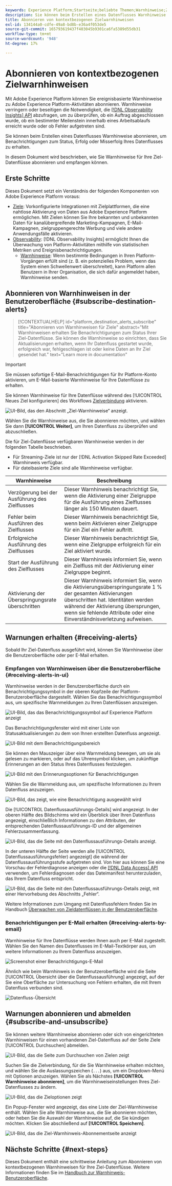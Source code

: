 ```yaml
---
keywords: Experience Platform;Startseite;beliebte Themen;Warnhinweise;Ziele
description: Sie können beim Erstellen eines Datenflusses Warnhinweise abonnieren, um Benachrichtigungen zum Status, Erfolg oder Misserfolg Ihres Datenflusses zu erhalten.
title: Abonnieren von kontextbezogenen Zielwarnhinweisen
exl-id: 134144a0-cdfe-49a8-bd8b-e36a4f053de5
source-git-commit: 165793619437f403045b9301ca6fa5389d55db31
workflow-type: tm+mt
source-wordcount: '948'
ht-degree: 17%

---
```


# Abonnieren von kontextbezogenen Zielwarnhinweisen

Mit Adobe Experience Platform können Sie ereignisbasierte Warnhinweise zu Adobe Experience Platform-Aktivitäten abonnieren. Warnhinweise verringern oder beseitigen die Notwendigkeit, die [[!DNL Observability Insights] API](../../observability/api/overview.md) abzufragen, um zu überprüfen, ob ein Auftrag abgeschlossen wurde, ob ein bestimmter Meilenstein innerhalb eines Arbeitsablaufs erreicht wurde oder ob Fehler aufgetreten sind.

Sie können beim Erstellen eines Datenflusses Warnhinweise abonnieren, um Benachrichtigungen zum Status, Erfolg oder Misserfolg Ihres Datenflusses zu erhalten.

In diesem Dokument wird beschrieben, wie Sie Warnhinweise für Ihre Ziel-Datenflüsse abonnieren und empfangen können.

## Erste Schritte

Dieses Dokument setzt ein Verständnis der folgenden Komponenten von Adobe Experience Platform voraus:

* [Ziele](../home.md): Vorkonfigurierte Integrationen mit Zielplattformen, die eine nahtlose Aktivierung von Daten aus Adobe Experience Platform ermöglichen. Mit Zielen können Sie Ihre bekannten und unbekannten Daten für kanalübergreifende Marketing-Kampagnen, E-Mail-Kampagnen, zielgruppengerechte Werbung und viele andere Anwendungsfälle aktivieren.
* [Observability](../../observability/home.md): [!DNL Observability Insights] ermöglicht Ihnen die Überwachung von Platform-Aktivitäten mithilfe von statistischen Metriken und Ereignisbenachrichtigungen.
   * [Warnhinweise](../../observability/alerts/overview.md): Wenn bestimmte Bedingungen in Ihren Platform-Vorgängen erfüllt sind (z. B. ein potenzielles Problem, wenn das System einen Schwellenwert überschreitet), kann Platform allen Benutzern in Ihrer Organisation, die sich dafür angemeldet haben, Warnhinweise senden.

## Abonnieren von Warnhinweisen in der Benutzeroberfläche {#subscribe-destination-alerts}

>[!CONTEXTUALHELP]
>id="platform_destination_alerts_subscribe"
>title="Abonnieren von Warnhinweisen für Ziele"
>abstract="Mit Warnhinweisen erhalten Sie Benachrichtigungen zum Status Ihrer Ziel-Datenflüsse. Sie können die Warnhinweise so einrichten, dass Sie Aktualisierungen erhalten, wenn Ihr Datenfluss gestartet wurde, erfolgreich war, fehlgeschlagen ist oder keine Daten an Ihr Ziel gesendet hat."
>text="Learn more in documentation"

>[!IMPORTANT]
>
>Sie müssen sofortige E-Mail-Benachrichtigungen für Ihr Platform-Konto aktivieren, um E-Mail-basierte Warnhinweise für Ihre Datenflüsse zu erhalten.

Sie können Warnhinweise für Ihre Datenflüsse während des [!UICONTROL Neues Ziel konfigurieren] des Workflows [Zielverbindung](connect-destination.md) aktivieren.

![UI-Bild, das den Abschnitt „Ziel-Warnhinweise“ anzeigt.](../assets/ui/alerts/destination-alerts.png)

Wählen Sie die Warnhinweise aus, die Sie abonnieren möchten, und wählen Sie dann **[!UICONTROL Weiter]**, um Ihren Datenfluss zu überprüfen und abzuschließen.

Die für Ziel-Datenflüsse verfügbaren Warnhinweise werden in der folgenden Tabelle beschrieben.

* Für Streaming-Ziele ist nur der [!DNL Activation Skipped Rate Exceeded] Warnhinweis verfügbar.
* Für dateibasierte Ziele sind alle Warnhinweise verfügbar.

| Warnhinweise | Beschreibung |
| --- | --- |
| Verzögerung bei der Ausführung des Zielflusses | Dieser Warnhinweis benachrichtigt Sie, wenn die Aktivierung einer Zielgruppe für die Ausführung eines Zielflusses länger als 150 Minuten dauert. |
| Fehler beim Ausführen des Zielflusses | Dieser Warnhinweis benachrichtigt Sie, wenn beim Aktivieren einer Zielgruppe für ein Ziel ein Fehler auftritt. |
| Erfolgreiche Ausführung des Zielflusses | Dieser Warnhinweis benachrichtigt Sie, wenn eine Zielgruppe erfolgreich für ein Ziel aktiviert wurde. |
| Start der Ausführung des Zielflusses | Dieser Warnhinweis informiert Sie, wenn ein Zielfluss mit der Aktivierung einer Zielgruppe beginnt. |
| Aktivierung der Überspringungsrate überschritten | Dieser Warnhinweis informiert Sie, wenn die Aktivierungsüberspringungsrate 1 % der gesamten Aktivierungen überschritten hat. Identitäten werden während der Aktivierung übersprungen, wenn sie fehlende Attribute oder eine Einverständnisverletzung aufweisen. |

## Warnungen erhalten {#receiving-alerts}

Sobald Ihr Ziel-Datenfluss ausgeführt wird, können Sie Warnhinweise über die Benutzeroberfläche oder per E-Mail erhalten.

### Empfangen von Warnhinweisen über die Benutzeroberfläche {#receiving-alerts-in-ui}

Warnhinweise werden in der Benutzeroberfläche durch ein Benachrichtigungssymbol in der oberen Kopfzeile der Platform-Benutzeroberfläche dargestellt. Wählen Sie das Benachrichtigungssymbol aus, um spezifische Warnmeldungen zu Ihren Datenflüssen anzuzeigen.

![UI-Bild, das das Benachrichtigungssymbol auf Experience Platform anzeigt](../assets/ui/alerts/notification.png)

Das Benachrichtigungsfenster wird mit einer Liste von Statusaktualisierungen zu dem von Ihnen erstellten Datenfluss angezeigt.

![UI-Bild mit dem Benachrichtigungsbereich](../assets/ui/alerts/alert-window.png)

Sie können den Mauszeiger über eine Warnmeldung bewegen, um sie als gelesen zu markieren, oder auf das Uhrensymbol klicken, um zukünftige Erinnerungen an den Status Ihres Datenflusses festzulegen.

![UI-Bild mit den Erinnerungsoptionen für Benachrichtigungen](../assets/ui/alerts/remind-me.png)

Wählen Sie die Warnmeldung aus, um spezifische Informationen zu Ihrem Datenfluss anzuzeigen.

![UI-Bild, das zeigt, wie eine Benachrichtigung ausgewählt wird](../assets/ui/alerts/select-alert-message.png)

Die [!UICONTROL Datenflussausführungs-Details] wird angezeigt. In der oberen Hälfte des Bildschirms wird ein Überblick über Ihren Datenfluss angezeigt, einschließlich Informationen zu den Attributen, der entsprechenden Datenflussausführungs-ID und der allgemeinen Fehlerzusammenfassung.

![UI-Bild, das die Seite mit den Datenflussausführungs-Details anzeigt.](../assets/ui/alerts/dataflow-overview.png)

In der unteren Hälfte der Seite werden alle [!UICONTROL Datenflussausführungsfehler) angezeigt] die während der Datenflussausführungsstufe aufgetreten sind. Von hier aus können Sie eine Vorschau der Fehlerdiagnose anzeigen oder die [[!DNL Data Access] API](https://www.adobe.io/experience-platform-apis/references/data-access/) verwenden, um Fehlerdiagnosen oder das Dateimanifest herunterzuladen, das Ihrem Datenfluss entspricht.

![UI-Bild, das die Seite mit den Datenflussausführungs-Details zeigt, mit einer Hervorhebung des Abschnitts „Fehler“.](../assets/ui/alerts/dataflow-run-error.png)

Weitere Informationen zum Umgang mit Datenflussfehlern finden Sie im Handbuch [Überwachen von Zieldatenflüssen in der Benutzeroberfläche](../../dataflows/ui/monitor-destinations.md).

### Benachrichtigungen per E-Mail erhalten {#receiving-alerts-by-email}

Warnhinweise für Ihre Datenflüsse werden Ihnen auch per E-Mail zugestellt. Wählen Sie den Namen des Datenflusses im E-Mail-Textkörper aus, um weitere Informationen zu Ihrem Datenfluss anzuzeigen.

![Screenshot einer Benachrichtigungs-E-Mail](../assets/ui/alerts/email.png)

Ähnlich wie beim Warnhinweis in der Benutzeroberfläche wird die Seite [!UICONTROL Übersicht über die Datenflussausführung] angezeigt, auf der Sie eine Oberfläche zur Untersuchung von Fehlern erhalten, die mit Ihrem Datenfluss verbunden sind.

![Datenfluss-Übersicht](../assets/ui/alerts/dataflow-overview.png)

## Warnungen abonnieren und abmelden {#subscribe-and-unsubscribe}

Sie können weitere Warnhinweise abonnieren oder sich von eingerichteten Warnhinweisen für einen vorhandenen Ziel-Datenfluss auf der Seite Ziele [!UICONTROL Durchsuchen] abmelden.

![UI-Bild, das die Seite zum Durchsuchen von Zielen zeigt](../assets/ui/alerts/destination-list.png)

Suchen Sie die Zielverbindung, für die Sie Warnhinweise erhalten möchten, und wählen Sie die Auslassungszeichen (`...`) aus, um ein Dropdown-Menü mit Optionen anzuzeigen. Wählen Sie als Nächstes **[!UICONTROL Warnhinweise abonnieren]**, um die Warnhinweiseinstellungen Ihres Ziel-Datenflusses zu ändern.

![UI-Bild, das die Zieloptionen zeigt](../assets/ui/alerts/destination-alerts-subscribe.png)

Ein Popup-Fenster wird angezeigt, das eine Liste der Ziel-Warnhinweise enthält. Wählen Sie alle Warnhinweise aus, die Sie abonnieren möchten, oder heben Sie die Auswahl der Warnhinweise auf, die Sie kündigen möchten. Klicken Sie abschließend auf **[!UICONTROL Speichern]**.

![UI-Bild, das die Ziel-Warnhinweis-Abonnementseite anzeigt](../assets/ui/alerts/destination-alerts-list.png)

## Nächste Schritte {#next-steps}

Dieses Dokument enthält eine schrittweise Anleitung zum Abonnieren von kontextbezogenen Warnhinweisen für Ihre Ziel-Datenflüsse. Weitere Informationen finden Sie im [Handbuch zur Warnhinweis-Benutzeroberfläche](../../observability/alerts/ui.md).
